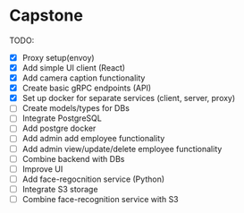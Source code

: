 # Capstone
TODO:
- [x] Proxy setup(envoy)
- [x] Add simple UI client (React)
- [x] Add camera caption functionality
- [x] Create basic gRPC endpoints (API)
- [x] Set up docker for separate services (client, server, proxy) 
- [ ] Create models/types for DBs
- [ ] Integrate PostgreSQL
- [ ] Add postgre docker
- [ ] Add admin add employee functionality
- [ ] Add admin view/update/delete employee functionality
- [ ] Combine backend with DBs
- [ ] Improve UI 
- [ ] Add face-regocnition service (Python)
- [ ] Integrate S3 storage
- [ ] Combine face-recognition service with S3

